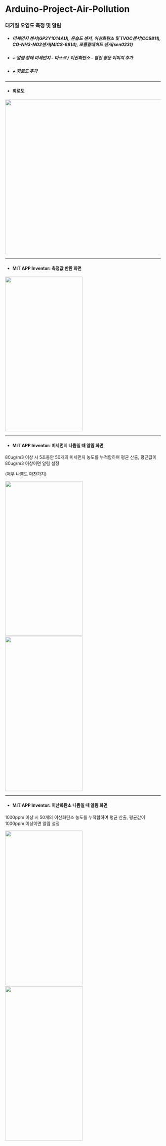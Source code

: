 # Arduino-Project-Air-Pollution
### 대기질 오염도 측정 및 알림 

* ##### 미세먼지 센서(GP2Y1014AU), 온습도 센서, 이산화탄소 및 TVOC센서(CCS811), CO-NH3-NO2센서(MICS-6814), 포름알데히드 센서(sen0231)
* ##### + 알림 창에 미세먼지 - 마스크 / 이산화탄소 - 열린 창문 이미지 추가
* ##### + 회로도 추가

* * *
* #### 회로도
<img src="https://user-images.githubusercontent.com/48651812/173087361-676d00ca-a149-4e81-b8cd-961ade45e749.png" width="600" height="500">

* * *

* #### MIT APP Inventor: 측정값 반환 화면 

<img src="https://user-images.githubusercontent.com/48651812/172056756-c3c087d0-a83a-4a52-a8bc-524aae8dc393.jpg" width="250" height="500">

* * *

* #### MIT APP Inventor: 미세먼지 나쁨일 때 알림 화면
80ug/m3 이상 시 5초동안 50개의 미세먼지 농도를 누적합하여 평균 산출, 평균값이 80ug/m3 이상이면 알림 설정 

(매우 나쁨도 마찬가지)

<img src="https://user-images.githubusercontent.com/48651812/172400408-0418dca9-2e30-4331-a667-05dabe388ab8.jpg" width="250" height="500"> &emsp;&emsp;&emsp;&emsp;&emsp;&emsp;&emsp;&emsp;&emsp;&emsp; <img src="https://user-images.githubusercontent.com/48651812/172400324-c983835c-93d7-4d33-b26d-2e1169b0533b.jpg" width="250" height="500">

* * *

* #### MIT APP Inventor: 이산화탄소 나쁨일 때 알림 화면
1000ppm 이상 시 50개의 이산화탄소 농도를 누적합하여 평균 산출, 평균값이 1000ppm 이상이면 알림 설정

<img src="https://user-images.githubusercontent.com/48651812/172400219-820a10fb-aab2-47ff-b367-a34c3a8ca87b.jpg" width="250" height="500"> &emsp;&emsp;&emsp;&emsp;&emsp;&emsp;&emsp;&emsp;&emsp;&emsp; <img src="https://user-images.githubusercontent.com/48651812/172400020-685570ad-7707-4d8e-ad62-1a3bb8ba8fe9.jpg" width="250" height="500">



